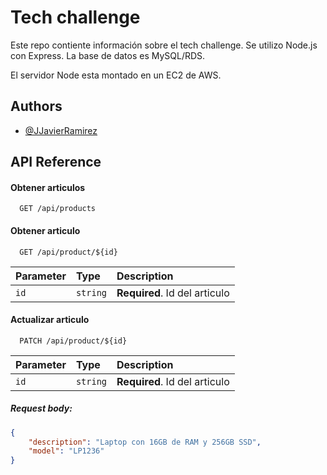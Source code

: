 
# Tech challenge

Este repo contiente información sobre el tech challenge. Se utilizo Node.js con Express. La base de datos es MySQL/RDS.

El servidor Node esta montado en un EC2 de AWS.


## Authors

- [@JJavierRamirez](https://github.com/JJavierRamirez)


## API Reference

#### Obtener articulos

```http
  GET /api/products
```
#### Obtener articulo

```http
  GET /api/product/${id}
```

| Parameter | Type     | Description                       |
| :-------- | :------- | :-------------------------------- |
| `id`      | `string` | **Required**. Id del articulo |

#### Actualizar articulo

```http
  PATCH /api/product/${id}
```

| Parameter | Type     | Description                       |
| :-------- | :------- | :-------------------------------- |
| `id`      | `string` | **Required**. Id del articulo |

##### Request body:

```JSON
{
    "description": "Laptop con 16GB de RAM y 256GB SSD",
    "model": "LP1236"
}
```